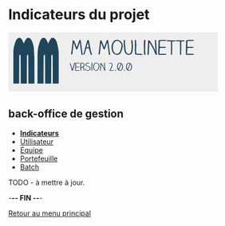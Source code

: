 # Indicateurs du projet

![Ma-Moulinette](/documentation/ressources/home-000.jpg)

## back-office de gestion

* [**Indicateurs**](/documentation/dashboard.md)
* [Utilisateur](/documentation/utilisateur.md)
* [Équipe](/documentation/equipe.md)
* [Portefeuille](/documentation/portefeuille.md)
* [Batch](/documentation/batch.md)

TODO - à mettre à jour.

-**-- FIN --**-

[Retour au menu principal](/README.md)
